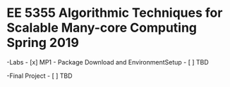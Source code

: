 # EE 5355 Algorithmic Techniques for Scalable Many-core Computing Spring 2019

-Labs 
	- [x] MP1 - Package Download and EnvironmentSetup
	- [ ] TBD

-Final Project
	- [ ] TBD
